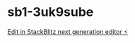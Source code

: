 # sb1-3uk9sube

[Edit in StackBlitz next generation editor ⚡️](https://stackblitz.com/~/github.com/Youxiang-Pan/sb1-3uk9sube)